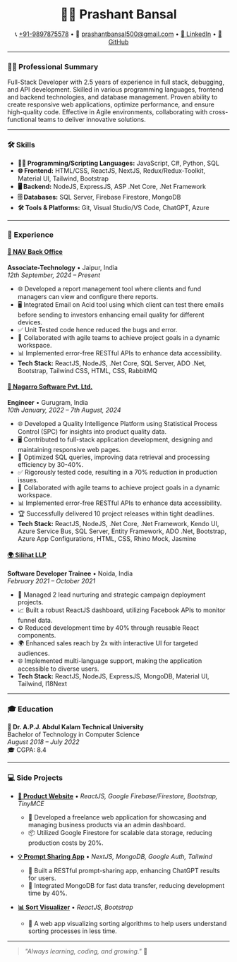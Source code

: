 <h1 align="center">👨‍💻 Prashant Bansal</h1>

<p align="center">
    📞 <a href="tel:+919897875578">+91-9897875578</a> • 
    📧 <a href="mailto:prashantbansal500@gmail.com">prashantbansal500@gmail.com</a> • 
    <a href="https://www.linkedin.com/in/prashant0829/">🔗 LinkedIn</a> • 
    <a href="https://github.com/prashant0829">🐙 GitHub</a>
</p>

---

### 🧑‍💼 Professional Summary

Full-Stack Developer with 2.5 years of experience in full stack, debugging, and API development. Skilled in various programming languages, frontend and backend technologies, and database management. Proven ability to create responsive web applications, optimize performance, and ensure high-quality code. Effective in Agile environments, collaborating with cross-functional teams to deliver innovative solutions.

---

### 🛠️ Skills
- **👨‍💻 Programming/Scripting Languages:** JavaScript, C#, Python, SQL
- **🌐 Frontend:** HTML/CSS, ReactJS, NextJS, Redux/Redux-Toolkit, Material UI, Tailwind, Bootstrap
- **🖥️ Backend:** NodeJS, ExpressJS, ASP .Net Core, .Net Framework
- **🗄️ Databases:** SQL Server, Firebase Firestore, MongoDB
- **🛠️ Tools & Platforms:** Git, Visual Studio/VS Code, ChatGPT, Azure

---

### 💼 Experience

#### [🏢 NAV Back Office](https://www.navbackoffice.com/)  
**Associate-Technology** • Jaipur, India  
*12th September, 2024 – Present*

- 🌐 Developed a report management tool where clients and fund managers can view and configure there reports.
- 🖥️ Integrated Email on Acid tool using which client can test there emails before sending to investors enhancing email quality for different devices.
- ✅ Unit Tested code hence reduced the bugs and error.
- 🤝 Collaborated with agile teams to achieve project goals in a dynamic workspace.
- 📊 Implemented error-free RESTful APIs to enhance data accessibility.
- **Tech Stack:** ReactJS, NodeJS, .Net Core, SQL Server, ADO .Net, Bootstrap, Tailwind CSS, HTML, CSS, RabbitMQ

#### [🏢 Nagarro Software Pvt. Ltd.](https://www.nagarro.com)  
**Engineer** • Gurugram, India  
*10th January, 2022 – 7th August, 2024*

- 🌐 Developed a Quality Intelligence Platform using Statistical Process Control (SPC) for insights into product quality data.
- 🖥️ Contributed to full-stack application development, designing and maintaining responsive web pages.
- 🚀 Optimized SQL queries, improving data retrieval and processing efficiency by 30-40%.
- ✅ Rigorously tested code, resulting in a 70% reduction in production issues.
- 🤝 Collaborated with agile teams to achieve project goals in a dynamic workspace.
- 📊 Implemented error-free RESTful APIs to enhance data accessibility.
- 🏆 Successfully delivered 10 project releases within tight deadlines.
- **Tech Stack:** ReactJS, NodeJS, .Net Core, .Net Framework, Kendo UI, Azure Service Bus, SQL Server, Entity Framework, ADO .Net, Bootstrap, Azure App Configurations, HTML, CSS, Rhino Mock, Jasmine

#### [🌍 Silihat LLP](https://www.linkedin.com/company/silihat-llp)  
**Software Developer Trainee** • Noida, India  
*February 2021 – October 2021*

- 💼 Managed 2 lead nurturing and strategic campaign deployment projects.
- 📈 Built a robust ReactJS dashboard, utilizing Facebook APIs to monitor funnel data.
- ⚙️ Reduced development time by 40% through reusable React components.
- 🌍 Enhanced sales reach by 2x with interactive UI for targeted audiences.
- 🌐 Implemented multi-language support, making the application accessible to diverse users.
- **Tech Stack:** ReactJS, NodeJS, ExpressJS, MongoDB, Material UI, Tailwind, I18Next

---

### 🎓 Education

**🏫 Dr. A.P.J. Abdul Kalam Technical University**  
Bachelor of Technology in Computer Science  
*August 2018 – July 2022*  
🎓 CGPA: 8.4

---

### 💻 Side Projects

- **[🛒 Product Website](https://tea-site-production.web.app/admin-dashboard)** • *ReactJS, Google Firebase/Firestore, Bootstrap, TinyMCE*  
    - 💼 Developed a freelance web application for showcasing and managing business products via an admin dashboard.
    - 📦 Utilized Google Firestore for scalable data storage, reducing production costs by 20%.
  
- **[💡 Prompt Sharing App](https://prompt-app-prashant0829.vercel.app)** • *NextJS, MongoDB, Google Auth, Tailwind*  
    - 🚀 Built a RESTful prompt-sharing app, enhancing ChatGPT results for users.
    - 📄 Integrated MongoDB for fast data transfer, reducing development time by 40%.

- **[📊 Sort Visualizer](https://sort-algo-visualiser.netlify.app)** • *ReactJS, Bootstrap*  
    - 🎨 A web app visualizing sorting algorithms to help users understand sorting processes in less time.

---

> *"Always learning, coding, and growing."* 🚀
